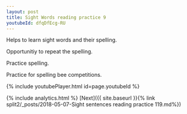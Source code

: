 ```yaml
---
layout: post
title: Sight Words reading practice 9
youtubeId: dfqDfEcg-RU
---
```

 
 
Helps to learn sight words and their spelling.

Opportunitiy to repeat the spelling. 

Practice spelling. 
 
Practice for spelling bee competitions. 
 
{% include youtubePlayer.html id=page.youtubeId %}
 
 
{% include analytics.html %} 
[Next]({{ site.baseurl }}{% link  split2/_posts/2018-05-07-Sight sentences reading practice 119.md%})
 
